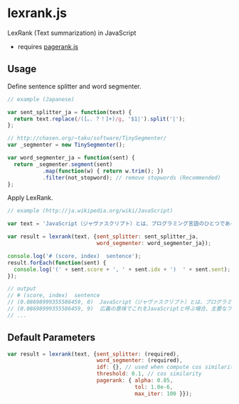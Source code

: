 # lexrank.js

LexRank (Text summarization) in JavaScript

- requires [pagerank.js](https://github.com/iinm/pagerank.js)

## Usage

Define sentence splitter and word segmenter.

```javascript
// example (Japanese)

var sent_splitter_ja = function(text) {
  return text.replace(/([。．？！]+)/g, '$1|').split('|');
};

// http://chasen.org/~taku/software/TinySegmenter/
var _segmenter = new TinySegmenter();

var word_segmenter_ja = function(sent) {
  return _segmenter.segment(sent)
           .map(function(w) { return w.trim(); })
           .filter(not_stopword); // remove stopwords (Recommended)
};
```

Apply LexRank.

```javascript
// example (http://ja.wikipedia.org/wiki/JavaScript)

var text = 'JavaScript（ジャヴァスクリプト）とは、プログラミング言語のひとつである。Javaと名前が似ているが、...';

var result = lexrank(text, {sent_splitter: sent_splitter_ja,
                            word_segmenter: word_segmenter_ja});

console.log('# (score, index)  sentence');
result.forEach(function(sent) {
  console.log('(' + sent.score + ', ' + sent.idx + ')  ' + sent.sent);
});

// output
// # (score, index)  sentence
// (0.08698999355586459, 0)  JavaScript（ジャヴァスクリプト）とは、プログラミング言語のひとつである。
// (0.08698999355586459, 9)  広義の意味でこれをJavaScriptと呼ぶ場合、主要なブラウザが実装しているスクリプト言語はマイクロソフトやGoogle, Appleの実装も含めてJavaScriptである。
// ...
```

## Default Parameters

```javascript
var result = lexrank(text, {sent_splitter: (required),
                            word_segmenter: (required),
                            idf: {}, // used when compute cos similarity
                            threshold: 0.1, // cos similarity
                            pagerank: { alpha: 0.85,
                                        tol: 1.0e-6,
                                        max_iter: 100 }});
```
